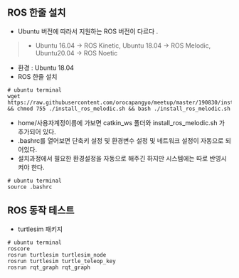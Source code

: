## ROS 한줄 설치 
* Ubuntu 버전에 따라서 지원하는 ROS 버전이 다르다 .
> * Ubuntu 16.04 -> ROS Kinetic, Ubuntu 18.04 -> ROS Melodic, Ubuntu20.04 -> ROS Noetic
* 환경 : Ubuntu 18.04 
* ROS 한줄 설치 
```
# ubuntu terminal
wget https://raw.githubusercontent.com/orocapangyo/meetup/master/190830/install_ros_melodic.sh && chmod 755 ./install_ros_melodic.sh && bash ./install_ros_melodic.sh
```
* home/사용자계정이름에 가보면 catkin_ws 폴더와 install_ros_melodic.sh 가 추가되어 있다. 
* .bashrc를 열어보면 단축키 설정 및 환경변수 설정 및 네트워크 설정이 자동으로 되어있다.
* 설치과정에서 필요한 환경설정을 자동으로 해주긴 하지만 시스템에는 따로 반영시켜야 한다.
```
# ubuntu terminal
source .bashrc
```

## ROS 동작 테스트 
* turtlesim 패키지 
```
# ubuntu terminal
roscore
rosrun turtlesim turtlesim_node
rosrun turtlesim turtle_teleop_key
rosrun rqt_graph rqt_graph
```
